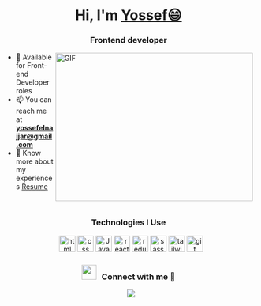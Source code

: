 <h1 align="center">Hi, I'm <a href="https://100rabhcsmc.github.io/Me.io/" target="blank">Yossef😄</a></h1>
<h3 align="center">Frontend developer</h3>

<img align="right" top="500" height="300" width="400" alt="GIF" src="https://media.giphy.com/media/SWoSkN6DxTszqIKEqv/giphy.gif">

- 🔭 Available for Front-end Developer roles
- 📫 You can reach me at **yossefelnajjar@gmail.com**
- 📄 Know more about my experiences <a href="https://github.com/yossefelnajjar/portfolio/blob/main/src/assets/CV.pdf" target="blank">Resume</a>
<br/>
<h3 align="center">Technologies I Use</h3>
<p align="center">
 <div align="center" class="icons-social" style="margin-left: 10px;">
    <img src="https://github.com/get-icon/geticon/raw/master/icons/html-5.svg" alt="html" width="33px" height="33px">
    <img src="https://github.com/get-icon/geticon/raw/master/icons/css-3.svg" alt="css" width="33px" height="33px">
    <img src="https://github.com/get-icon/geticon/raw/master/icons/javascript.svg" alt="JavaScript" width="33px" height="33px">
    <img src="https://github.com/get-icon/geticon/raw/master/icons/react.svg" alt="react" width="33px" height="33px">
    <img src="https://github.com/get-icon/geticon/raw/master/icons/redux.svg" alt="redux" width="33px" height="33px">
    <img src="https://github.com/get-icon/geticon/raw/master/icons/sass.svg" alt="sass" width="33px" height="33px">
    <img src="https://github.com/get-icon/geticon/raw/master/icons/tailwindcss-icon.svg" alt="tailwindcss" width="33px" height="33px">
    <img src="https://github.com/get-icon/geticon/raw/master/icons/git.svg" alt="git" width="33px" height="33px">
 </div>
</p>


<h3 align="center" > <img src="https://media.giphy.com/media/iY8CRBdQXODJSCERIr/giphy.gif" width="30" height="30" style="margin-right: 10px;">Connect with me 🤝 </h3>

<p align="center">
	<div align="center"  class="icons-social" style="margin-left: 10px;">
		<a target="_blank" href="https://www.linkedin.com/in/yossef-elnajjar/">
			<img src="https://img.icons8.com/doodle/40/000000/linkedin--v2.png">
		</a>
	</div>
</p>

